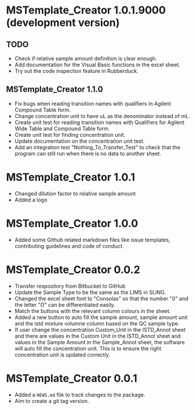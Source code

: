 # MSTemplate_Creator 1.0.1.9000 (development version)

## TODO

* Check if relative sample amount definition is clear enough.
* Add documentation for the Visual Basic functions in the excel sheet.
* Try out the code inspection feature in Rubberduck.

## MSTemplate_Creator 1.1.0

* Fix bugs when reading transition names with qualifiers in Agilent Compound Table form.
* Change concentration unit to have uL as the denominator instead of mL.
* Create unit test for reading transition names with Qualifiers for Agilent Wide Table and Compound Table form.
* Create unit test for finding concentration unit.
* Update documentation on the concentration unit test.
* Add an integration test "Nothing_To_Transfer_Test" to check that the program can still run when there is no data to another sheet.


# MSTemplate_Creator 1.0.1

* Changed dilution factor to relative sample amount
* Added a logo

# MSTemplate_Creator 1.0.0

* Added some Github related markdown files like issue templates, contributing guidelines and code of conduct.

# MSTemplate_Creator 0.0.2

* Transfer respository from Bitbucket to GitHub
* Update the Sample Type to be the same as the LIMS in SLING.
* Changed the excel sheet font to "Consolas" so that the number "0" and the letter "O" can be differentiated easily.
* Match the buttons with the relevant column colours in the sheet.
* Added a new button to auto fill the sample amount, sample amount unit and the istd mixture volumne column based on the QC sample type.
* If user change the concentration Custom_Unit in the ISTD_Annot sheet and there are values in the Custom Unit in the ISTD_Annot sheet and values in the Sample Amount in the Sample_Annot sheet, the software will auto fill the concentration unit. This is to ensure the right concentration unit is updated correctly.

# MSTemplate_Creator 0.0.1

* Added a `NEWS.md` file to track changes to the package.
* Aim to create a git tag version.
